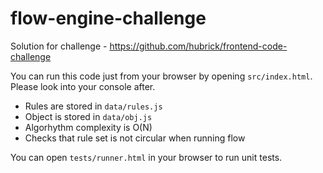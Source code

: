 flow-engine-challenge
==

Solution for challenge - https://github.com/hubrick/frontend-code-challenge

You can run this code just from your browser by opening `src/index.html`. Please look into your console after.

- Rules are stored in `data/rules.js`
- Object is stored in `data/obj.js`
- Algorhythm complexity is O(N)
- Checks that rule set is not circular when running flow

You can open `tests/runner.html` in your browser to run unit tests.
